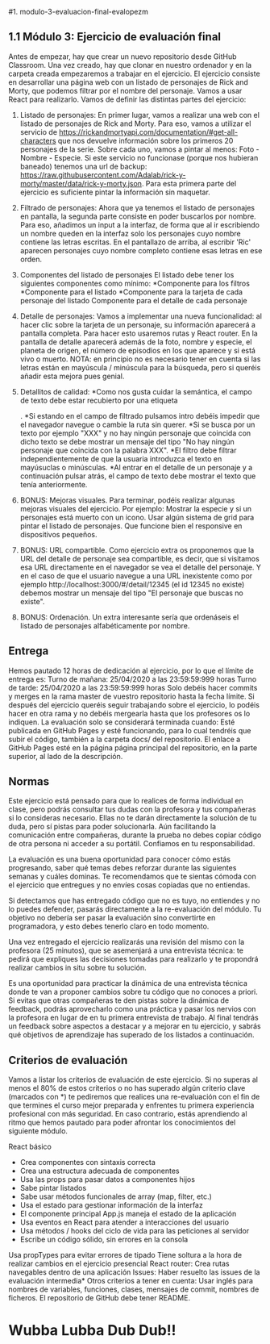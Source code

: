 #1. modulo-3-evaluacion-final-evalopezm

## 1.1 Módulo 3: Ejercicio de evaluación final

Antes de empezar, hay que crear un nuevo repositorio desde GitHub Classroom. Una vez creado, hay que clonar en nuestro ordenador y en la carpeta creada empezaremos a trabajar en el ejercicio.
El ejercicio consiste en desarrollar una página web con un listado de personajes de Rick and Morty, que podemos filtrar por el nombre del personaje. Vamos a usar React para realizarlo.
Vamos de definir las distintas partes del ejercicio:

1. Listado de personajes: En primer lugar, vamos a realizar una web con el listado de personajes de Rick and Morty. Para eso, vamos a utilizar el servicio de https://rickandmortyapi.com/documentation/#get-all-characters que nos devuelve información sobre los primeros 20 personajes de la serie. Sobre cada uno, vamos a pintar al menos:
Foto - Nombre - Especie. Si este servicio no funcionase (porque nos hubieran baneado) tenemos una url de backup: https://raw.githubusercontent.com/Adalab/rick-y-morty/master/data/rick-y-morty.json.
Para esta primera parte del ejercicio es suficiente pintar la información sin maquetar.

2. Filtrado de personajes: Ahora que ya tenemos el listado de personajes en pantalla, la segunda parte consiste en poder buscarlos por nombre. Para eso, añadimos un input a la interfaz, de forma que al ir escribiendo un nombre queden en la interfaz solo los personajes cuyo nombre contiene las letras escritas. En el pantallazo de arriba, al escribir 'Ric' aparecen personajes cuyo nombre completo contiene esas letras en ese orden.

3. Componentes del listado de personajes El listado debe tener los siguientes componentes como mínimo:
  *Componente para los filtros
  *Componente para el listado
  *Componente para la tarjeta de cada personaje del listado Componente para el detalle de cada personaje
  
4. Detalle de personajes: Vamos a implementar una nueva funcionalidad: al hacer clic sobre la tarjeta de un personaje, su información aparecerá a pantalla completa. Para hacer esto usaremos rutas y React router. En la pantalla de detalle aparecerá además de la foto, nombre y especie, el planeta de origen, el número de episodios en los que aparece y si está vivo o muerto.
 NOTA: en principio no es necesario tener en cuenta si las letras están en mayúscula / minúscula para la búsqueda, pero si queréis añadir esta mejora pues genial.
 
5. Detallitos de calidad: 
  *Como nos gusta cuidar la semántica, el campo de texto debe estar recubierto por una etiqueta <form />.
  *Si estando en el campo de filtrado pulsamos intro debéis impedir que el navegador navegue o cambie la ruta sin querer.
  *Si se busca por un texto por ejemplo "XXX" y no hay ningún personaje que coincida con dicho texto se debe mostrar un mensaje del tipo "No hay ningún personaje que coincida con la palabra XXX".
  *El filtro debe filtrar independientemente de que la usuaria introduzca el texto en mayúsuclas o minúsculas.
  *Al entrar en el detalle de un personaje y a continuación pulsar atrás, el campo de texto debe mostrar el texto que tenía anteriormente.
6. BONUS: Mejoras visuales. Para terminar, podéis realizar algunas mejoras visuales del ejercicio. Por ejemplo: Mostrar la especie y si un personajes está muerto con un icono. Usar algún sistema de grid para pintar el listado de personajes. Que funcione bien el responsive en dispositivos pequeños.
7. BONUS: URL compartible. Como ejercicio extra os proponemos que la URL del detalle de personaje sea compartible, es decir, que si visitamos esa URL directamente en el navegador se vea el detalle del personaje.
Y en el caso de que el usuario navegue a una URL inexistente como por ejemplo http://localhost:3000/#/detail/12345 (el id 12345 no existe) debemos mostrar un mensaje del tipo "El personaje que buscas no existe".
8. BONUS: Ordenación. Un extra interesante sería que ordenáseis el listado de personajes alfabéticamente por nombre.
## Entrega
Hemos pautado 12 horas de dedicación al ejercicio, por lo que el límite de entrega es: Turno de mañana: 25/04/2020 a las 23:59:59:999 horas Turno de tarde: 25/04/2020 a las 23:59:59:999 horas
Solo debéis hacer commits y merges en la rama master de vuestro repositorio hasta la fecha límite. Si después del ejercicio queréis seguir trabajando sobre el ejercicio, lo podéis hacer en otra rama y no debéis mergearla hasta que los profesores os lo indiquen.
La evaluación solo se considerará terminada cuando: Esté publicada en GitHub Pages y esté funcionando, para lo cual tendréis que subir el código, también a la carpeta docs/ del repositorio.
El enlace a GitHub Pages esté en la página página principal del repositorio, en la parte superior, al lado de la descripción.
## Normas
Este ejercicio está pensado para que lo realices de forma individual en clase, pero podrás consultar tus dudas con la profesora y tus compañeras si lo consideras necesario. Ellas no te darán directamente la solución de tu duda, pero sí pistas para poder solucionarla. Aún facilitando la comunicación entre compañeras, durante la prueba no debes copiar código de otra persona ni acceder a su portátil. Confiamos en tu responsabilidad.

La evaluación es una buena oportunidad para conocer cómo estás progresando, saber qué temas debes reforzar durante las siguientes semanas y cuáles dominas. Te recomendamos que te sientas cómoda con el ejercicio que entregues y no envíes cosas copiadas que no entiendas.

Si detectamos que has entregado código que no es tuyo, no entiendes y no lo puedes defender, pasarás directamente a la re-evaluación del módulo. Tu objetivo no debería ser pasar la evaluación sino convertirte en programadora, y esto debes tenerlo claro en todo momento.

Una vez entregado el ejercicio realizarás una revisión del mismo con la profesora (25 minutos), que se asemenjará a una entrevista técnica: te pedirá que expliques las decisiones tomadas para realizarlo y te propondrá realizar cambios in situ sobre tu solución.

Es una oportunidad para practicar la dinámica de una entrevista técnica donde te van a proponer cambios sobre tu código que no conoces a priori. Si evitas que otras compañeras te den pistas sobre la dinámica de feedback, podrás aprovecharlo como una práctica y pasar los nervios con la profesora en lugar de en tu primera entrevista de trabajo.
Al final tendrás un feedback sobre aspectos a destacar y a mejorar en tu ejercicio, y sabrás qué objetivos de aprendizaje has superado de los listados a continuación.

## Criterios de evaluación

Vamos a listar los criterios de evaluación de este ejercicio. Si no superas al menos el 80% de estos criterios o no has superado algún criterio clave (marcados con *) te pediremos que realices una re-evaluación con el fin de que termines el curso mejor preparada y enfrentes tu primera experiencia profesional con más seguridad. En caso contrario, estás aprendiendo al ritmo que hemos pautado para poder afrontar los conocimientos del siguiente módulo.

React básico

* Crea componentes con sintaxis correcta 
* Crea una estructura adecuada de componentes 
* Usa las props para pasar datos a componentes hijos 
* Sabe pintar listados 
* Sabe usar métodos funcionales de array (map, filter, etc.) 
* Usa el estado para gestionar información de la interfaz 
* El componente principal App.js maneja el estado de la aplicación 
* Usa eventos en React para atender a interacciones del usuario 
* Usa métodos / hooks del ciclo de vida para las peticiones al servidor
* Escribe un código sólido, sin errores en la consola 

Usa propTypes para evitar errores de tipado
Tiene soltura a la hora de realizar cambios en el ejercicio presencial
React router: Crea rutas navegables dentro de una aplicación
Issues: Haber resuelto las issues de la evaluación intermedia*
Otros criterios a tener en cuenta: Usar inglés para nombres de variables, funciones, clases, mensajes de commit, nombres de ficheros. El repositorio de GitHub debe tener README.

# Wubba Lubba Dub Dub!!
